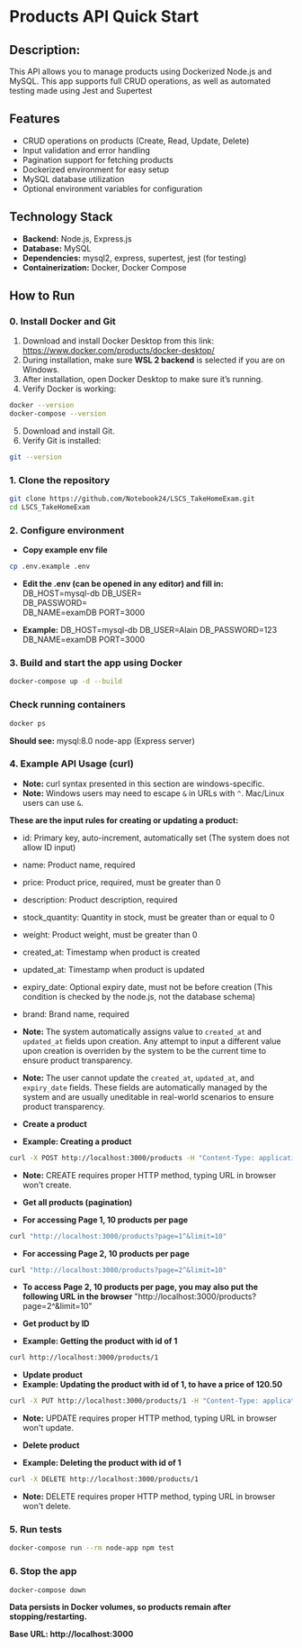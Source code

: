 # Products API Quick Start

## Description:
This API allows you to manage products using Dockerized Node.js and MySQL. This app supports full CRUD operations, as well as automated testing made using Jest and Supertest

## Features

- CRUD operations on products (Create, Read, Update, Delete)
- Input validation and error handling
- Pagination support for fetching products
- Dockerized environment for easy setup
- MySQL database utilization
- Optional environment variables for configuration

## Technology Stack

- **Backend:** Node.js, Express.js
- **Database:** MySQL
- **Dependencies:** mysql2, express, supertest, jest (for testing)
- **Containerization:** Docker, Docker Compose

## How to Run

### 0. Install Docker and Git
1. Download and install Docker Desktop from this link: https://www.docker.com/products/docker-desktop/
2. During installation, make sure **WSL 2 backend** is selected if you are on Windows.
3. After installation, open Docker Desktop to make sure it’s running.
4. Verify Docker is working:
```bash
docker --version
docker-compose --version
```
5. Download and install Git.
6. Verify Git is installed:
```bash
git --version
```

### 1. Clone the repository
```bash
git clone https://github.com/Notebook24/LSCS_TakeHomeExam.git
cd LSCS_TakeHomeExam
```

### 2. Configure environment
- **Copy example env file**
```bash
cp .env.example .env
```

- **Edit the .env (can be opened in any editor) and fill in:**
DB_HOST=mysql-db
DB_USER=<yourusername>        
DB_PASSWORD=<yourpassword>    
DB_NAME=examDB
PORT=3000

- **Example:**
DB_HOST=mysql-db
DB_USER=Alain
DB_PASSWORD=123
DB_NAME=examDB
PORT=3000

### 3. Build and start the app using Docker
```bash
docker-compose up -d --build
```

### Check running containers
```bash
docker ps
```
**Should see:**
mysql:8.0
node-app (Express server)

### 4. Example API Usage (curl)

- **Note:** curl syntax presented in this section are windows-specific.
- **Note:** Windows users may need to escape `&` in URLs with `^`. Mac/Linux users can use `&`.

**These are the input rules for creating or updating a product:**
- id: Primary key, auto-increment, automatically set (The system does not allow ID input)
- name: Product name, required
- price: Product price, required, must be greater than 0
- description: Product description, required
- stock_quantity: Quantity in stock, must be greater than or equal to 0
- weight: Product weight, must be greater than 0
- created_at: Timestamp when product is created
- updated_at: Timestamp when product is updated
- expiry_date: Optional expiry date, must not be before creation (This condition is checked by the node.js, not the database schema)
- brand: Brand name, required

- **Note:** The system automatically assigns value to `created_at` and `updated_at` fields upon creation. Any attempt to input a different value upon creation is overriden by the system to be the current time to ensure product transparency.
- **Note:** The user cannot update the `created_at`, `updated_at`, and `expiry_date` fields. These fields are automatically managed by the system and are usually uneditable in real-world scenarios to ensure product transparency.

- **Create a product**
- **Example: Creating a product**
```bash
curl -X POST http://localhost:3000/products -H "Content-Type: application/json" -d "{\"name\":\"Sample Product\",\"price\":99.99,\"description\":\"Test product\",\"stock_quantity\":10,\"weight\":1.5,\"expiry_date\":\"2025-12-31\",\"brand\":\"TestBrand\"}"
```
- **Note:** CREATE requires proper HTTP method, typing URL in browser won't create.

- **Get all products (pagination)**
- **For accessing Page 1, 10 products per page**
```bash
curl "http://localhost:3000/products?page=1^&limit=10"
```
- **For accessing Page 2, 10 products per page**
```bash
curl "http://localhost:3000/products?page=2^&limit=10"
```

- **To access Page 2, 10 products per page, you may also put the following URL in the browser**
"http://localhost:3000/products?page=2^&limit=10"

- **Get product by ID**
- **Example: Getting the product with id of 1**
```bash
curl http://localhost:3000/products/1
```

- **Update product**
- **Example: Updating the product with id of 1, to have a price of 120.50**
```bash
curl -X PUT http://localhost:3000/products/1 -H "Content-Type: application/json" -d "{\"price\":120.50}"
```
- **Note:** UPDATE requires proper HTTP method, typing URL in browser won't update.

- **Delete product**
- **Example: Deleting the product with id of 1**
```bash
curl -X DELETE http://localhost:3000/products/1
```
- **Note:** DELETE requires proper HTTP method, typing URL in browser won't delete.

### 5. Run tests
```bash
docker-compose run --rm node-app npm test
```

### 6. Stop the app
```bash
docker-compose down
```

**Data persists in Docker volumes, so products remain after stopping/restarting.**

**Base URL: http://localhost:3000**

